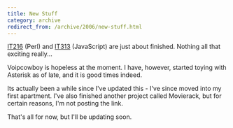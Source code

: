 ```yaml
---
title: New Stuff
category: archive
redirect_from: /archive/2006/new-stuff.html
---
```



[IT216][1] (Perl) and [IT313][2] (JavaScript) are just about finished.
Nothing all that exciting really...

Voipcowboy is hopeless at the moment. I have, however, started toying with
Asterisk as of late, and it is good times indeed.

Its actually been a while since I've updated this - I've since moved into my
first apartment. I've also finished another project called Movierack, but for
certain reasons, I'm not posting the link.

That's all for now, but I'll be updating soon.

[1]: http://nevercraft.net/portfolio/it216.nevercraft.net
[2]: http://nevercraft.net/portfolio/it313.nevercraft.net
